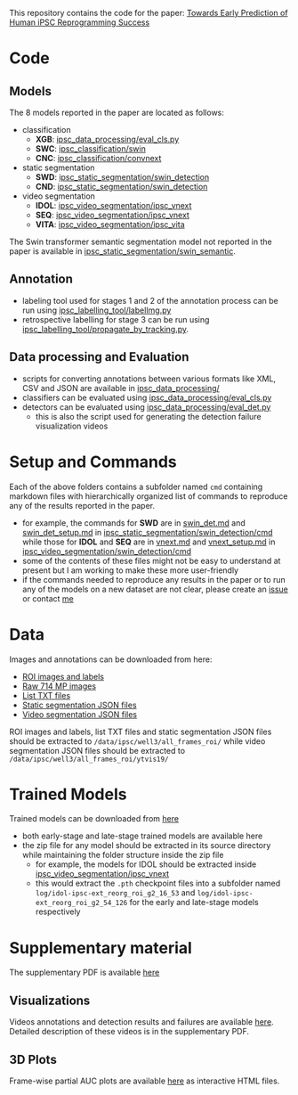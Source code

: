 <!-- No Heading Fix -->

This repository contains the code for the paper: [Towards Early Prediction of Human iPSC Reprogramming Success](https://arxiv.org/abs/2305.14575)

# Code
## Models
The 8 models reported in the paper are located as follows:    
- classification    
    + **XGB**: [ipsc_data_processing/eval_cls.py](ipsc_data_processing/eval_cls.py)    
    + **SWC**: [ipsc_classification/swin](ipsc_classification/swin)    
    + **CNC**: [ipsc_classification/convnext](ipsc_classification/convnext)    
- static segmentation    
    + **SWD**: [ipsc_static_segmentation/swin_detection](ipsc_static_segmentation/swin_detection)    
    + **CND**: [ipsc_static_segmentation/swin_detection](ipsc_static_segmentation/swin_detection)    
- video segmentation    
    + **IDOL**: [ipsc_video_segmentation/ipsc_vnext](ipsc_video_segmentation/ipsc_vnext)    
    + **SEQ**: [ipsc_video_segmentation/ipsc_vnext](ipsc_video_segmentation/ipsc_vnext)    
    + **VITA**: [ipsc_video_segmentation/ipsc_vita](ipsc_video_segmentation/ipsc_vita)    

The Swin transformer semantic segmentation model not reported in the paper is available in [ipsc_static_segmentation/swin_semantic](ipsc_static_segmentation/swin_semantic).

## Annotation
-  labeling tool used for stages 1 and 2 of the annotation process can be run using [ipsc_labelling_tool/labelImg.py](ipsc_labelling_tool/labelImg.py)
-  retrospective labelling for stage 3 can be run using [ipsc_labelling_tool/propagate_by_tracking.py](ipsc_labelling_tool/propagate_by_tracking.py).

## Data processing and Evaluation
- scripts for converting annotations between various formats like XML, CSV and JSON are available in [ipsc_data_processing/](ipsc_data_processing/) 
- classifiers can be evaluated using [ipsc_data_processing/eval_cls.py](ipsc_data_processing/eval_cls.py) 
- detectors can be evaluated using [ipsc_data_processing/eval_det.py](ipsc_data_processing/eval_det.py) 
    + this is also the script used for generating the detection failure visualization videos

# Setup and Commands
Each of the above folders contains a subfolder named ```cmd``` containing markdown files with hierarchically organized list of commands to reproduce any of the results reported in the paper.
- for example, the commands for **SWD** are in [swin_det.md](ipsc_static_segmentation/swin_detection/cmd/swin_det.md) and [swin_det_setup.md](ipsc_static_segmentation/swin_detection/cmd/swin_det_setup.md) in [ipsc_static_segmentation/swin_detection/cmd](ipsc_static_segmentation/swin_detection/cmd) while those for **IDOL** and **SEQ** are in [vnext.md](ipsc_video_segmentation/ipsc_vnext/cmd/vnext.md) and [vnext_setup.md](ipsc_video_segmentation/ipsc_vnext/cmd/vnext_setup.md) in [ipsc_video_segmentation/swin_detection/cmd](ipsc_video_segmentation/ipsc_vnext/cmd)
- some of the contents of these files might not be easy to understand at present but I am working to make these more user-friendly
- if the commands needed to reproduce any results in the paper or to run any of the models on a new dataset are not clear, please create an [issue](https://github.com/abhineet123/ipsc_prediction/issues) or contact [me](http://webdocs.cs.ualberta.ca/~asingh1/)

# Data
Images and annotations can be downloaded from here:  

- [ROI images and labels](https://drive.google.com/file/d/18NCCFAVKFlB7DCfa8Cpo92Sd4v7U6FB7)    
- [Raw 714 MP images](https://drive.google.com/file/d/1WmtyCWeeryxlWP6W8vcF0WmlfSdUroAg)
- [List TXT files](https://drive.google.com/file/d/1a0gVn63TbX2nUWhQJdXvOMzWA2H1Abe1)
- [Static segmentation JSON files](https://drive.google.com/file/d/17bXxZ9Z7Yydt4m2NnXYxS80c6gfUtWyh)
- [Video segmentation JSON files](https://drive.google.com/file/d/1ne2225Rdz0Y75wonmfMlzxv_rhfeRSuu)

ROI images and labels, list TXT files and static segmentation JSON files should be extracted to ```/data/ipsc/well3/all_frames_roi/``` while video segmentation JSON files should be extracted to ```/data/ipsc/well3/all_frames_roi/ytvis19/```

# Trained Models
Trained models can be downloaded from [here](https://drive.google.com/drive/folders/1AHD7I8qHtg9hXqwfEgpNKw0QAG3j_2ae?usp=share_link)    
- both early-stage and late-stage trained models are available here    
- the zip file for any model should be extracted in its source directory while maintaining the folder structure inside the zip file    
    + for example, the models for IDOL should be extracted inside [    ipsc_video_segmentation/ipsc_vnext](ipsc_video_segmentation/ipsc_vnext)    
    + this would extract the ```.pth``` checkpoint files into a subfolder named ```log/idol-ipsc-ext_reorg_roi_g2_16_53``` and ```log/idol-ipsc-ext_reorg_roi_g2_54_126``` for the early and late-stage models respectively   
     
# Supplementary material
The supplementary PDF is available [here](https://drive.google.com/file/d/1YNm8N2B-0Cpu5y_MwUEz4iy3QNJAk897/view?usp=share_link)

## Visualizations
Videos annotations and detection results and failures are available [here](https://drive.google.com/drive/folders/1L1NXhSQvLpRSN4WBmbiv9lZYYP3zYgVS?usp=share_link).
Detailed description of these videos is in the supplementary PDF.

## 3D Plots
Frame-wise partial AUC plots are available [here](https://drive.google.com/drive/folders/1SyEjF9IV8AHnYgxM4kW2ACYvRo1Lp0PE?usp=share_link) as interactive HTML files.








